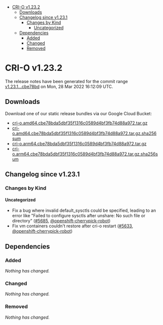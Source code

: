- [CRI-O v1.23.2](#cri-o-v1232)
  - [Downloads](#downloads)
  - [Changelog since v1.23.1](#changelog-since-v1231)
    - [Changes by Kind](#changes-by-kind)
      - [Uncategorized](#uncategorized)
  - [Dependencies](#dependencies)
    - [Added](#added)
    - [Changed](#changed)
    - [Removed](#removed)

# CRI-O v1.23.2

The release notes have been generated for the commit range
[v1.23.1...cbe78bd](https://github.com/cri-o/cri-o/compare/v1.23.1...cbe78bda5dbf35f1316c0589d4bf3fb74d88a972) on Mon, 28 Mar 2022 16:12:09 UTC.

## Downloads

Download one of our static release bundles via our Google Cloud Bucket:

- [cri-o.amd64.cbe78bda5dbf35f1316c0589d4bf3fb74d88a972.tar.gz](https://storage.googleapis.com/cri-o/artifacts/cri-o.amd64.cbe78bda5dbf35f1316c0589d4bf3fb74d88a972.tar.gz)
- [cri-o.amd64.cbe78bda5dbf35f1316c0589d4bf3fb74d88a972.tar.gz.sha256sum](https://storage.googleapis.com/cri-o/artifacts/cri-o.amd64.cbe78bda5dbf35f1316c0589d4bf3fb74d88a972.tar.gz.sha256sum)
- [cri-o.arm64.cbe78bda5dbf35f1316c0589d4bf3fb74d88a972.tar.gz](https://storage.googleapis.com/cri-o/artifacts/cri-o.arm64.cbe78bda5dbf35f1316c0589d4bf3fb74d88a972.tar.gz)
- [cri-o.arm64.cbe78bda5dbf35f1316c0589d4bf3fb74d88a972.tar.gz.sha256sum](https://storage.googleapis.com/cri-o/artifacts/cri-o.arm64.cbe78bda5dbf35f1316c0589d4bf3fb74d88a972.tar.gz.sha256sum)

## Changelog since v1.23.1

### Changes by Kind

#### Uncategorized
 - Fix a bug where invalid default_sysctls could be specified, leading to an error like "Failed to configure sysctls after unshare: No such file or directory" ([#5685](https://github.com/cri-o/cri-o/pull/5685), [@openshift-cherrypick-robot](https://github.com/openshift-cherrypick-robot))
 - Fix vm containers couldn't restore after cri-o restart ([#5633](https://github.com/cri-o/cri-o/pull/5633), [@openshift-cherrypick-robot](https://github.com/openshift-cherrypick-robot))

## Dependencies

### Added
_Nothing has changed._

### Changed
_Nothing has changed._

### Removed
_Nothing has changed._
